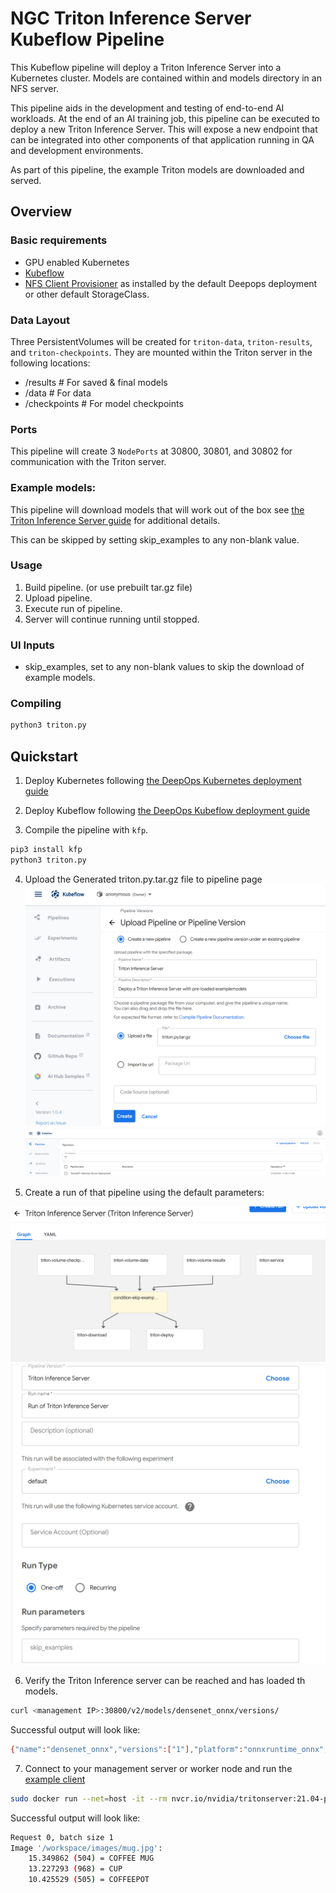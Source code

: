 # NGC Triton Inference Server Kubeflow Pipeline

This Kubeflow pipeline will deploy a Triton Inference Server into a Kubernetes cluster. Models are contained within and models directory in an NFS server.

This pipeline aids in the development and testing of end-to-end AI workloads. At the end of an AI training job, this pipeline can be executed to deploy a new Triton Inference Server. This will expose a new endpoint that can be integrated into other components of that application running in QA and development environments.

As part of this pipeline, the example Triton models are downloaded and served.

## Overview

### Basic requirements

* GPU enabled Kubernetes
* [Kubeflow](../../../../docs/k8s-cluster/kubeflow.md)
* [NFS Client Provisioner](../../../../playbooks/k8s-cluster/nfs-client-provisioner.yml) as installed by the default Deepops deployment or other default StorageClass.

### Data Layout

Three PersistentVolumes will be created for `triton-data`, `triton-results`, and `triton-checkpoints`. They are mounted within the Triton server in the following locations:
* /results # For saved & final models
* /data # For data
* /checkpoints # For model checkpoints

### Ports

This pipeline will create 3 `NodePorts` at 30800, 30801, and 30802 for communication with the Triton server.

### Example models:

This pipeline will download models that will work out of the box see [the Triton Inference Server guide](https://docs.nvidia.com/deeplearning/sdk/triton-inference-server-master-branch-guide/docs/run.html#example-model-repository) for additional details.

This can be skipped by setting skip_examples to any non-blank value.

### Usage

1. Build pipeline. (or use prebuilt tar.gz file)
2. Upload pipeline.
3. Execute run of pipeline.
4. Server will continue running until stopped.

### UI Inputs

* skip_examples, set to any non-blank values to skip the download of example models.

### Compiling

```sh
python3 triton.py
```

## Quickstart

1. Deploy Kubernetes following [the DeepOps Kubernetes deployment guide](../../../../docs/kubernetes-cluster.md)

2. Deploy Kubeflow following [the DeepOps Kubeflow deployment guide](../../../../docs/kubeflow.md)

3. Compile the pipeline with `kfp`.
```sh
pip3 install kfp
python3 triton.py
```

4. Upload the Generated triton.py.tar.gz file to pipeline page
![upload](kubeflow-pipelines-0.PNG)
![view](kubeflow-pipelines-1.PNG)

5. Create a run of that pipeline using the default parameters:

![execute](kubeflow-pipelines-2.PNG)
![configure](kubeflow-pipelines-3.PNG)

6. Verify the Triton Inference server can be reached and has loaded th models.

```sh
curl <management IP>:30800/v2/models/densenet_onnx/versions/
```

Successful output will look like:
```sh
{"name":"densenet_onnx","versions":["1"],"platform":"onnxruntime_onnx","inputs":[{"name":"data_0","datatype":"FP32","shape":[3,224,224]}],"outputs":[{"name":"fc6_1","datatype":"FP32","shape":[1000]}]}

```

7. Connect to your management server or worker node and run the [example client](https://docs.nvidia.com/deeplearning/sdk/triton-inference-server-master-branch-guide/docs/client_example.html#section-getting-the-client-examples)
```sh
sudo docker run --net=host -it --rm nvcr.io/nvidia/tritonserver:21.04-py3-sdk /workspace/install/bin/image_client -m densenet_onnx -c 3 -s INCEPTION /workspace/images/mug.jpg
```

Successful output will look like:
```sh
Request 0, batch size 1
Image '/workspace/images/mug.jpg':
    15.349862 (504) = COFFEE MUG
    13.227293 (968) = CUP
    10.425529 (505) = COFFEEPOT
 ```
